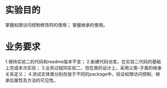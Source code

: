 # 实验目的
 掌握权限访问控制修饰符的使用；
 掌握继承的使用。
 
# 业务要求
 1.保持实验二的代码和readme版本不变；
 2.新建代码仓库，在实验二代码的基础上完成本次实验；
 3.业务过程同实验二，但在类的设计上，采用父类-子类的继承关系定义；
 4.测试实体类分别存放于不同的package中，验证权限访问控制、继承后属性及方法的可见性。
